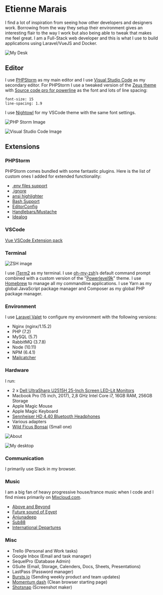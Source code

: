 # Etienne Marais

I find a lot of inspiration from seeing how other developers and designers work. Borrowing from the way they setup their environment gives an interesting flair to the way I work but also being able to tweak that makes me feel great. I am a Full-Stack web developer and this is what I use to build applications using Laravel/VueJS and Docker.

![My Desk](images/desk.png)

## Editor

I use [PHPStorm](https://www.jetbrains.com/phpstorm) as my main editor and I use [Visual Studio Code](https://code.visualstudio.com/) as my secondary editor. For PHPStorm I use a tweaked version of the [Zeus theme](http://www.phpstorm-themes.com/theme/zeus) with [Source code pro for powerline](https://github.com/powerline/fonts/tree/master/SourceCodePro) as the font and lots of line spacing:

    font-size: 15
    line-spacing: 1.9

I use [Nightowl](https://github.com/sdras/night-owl-vscode-theme) for my VSCode theme with the same font settings.

![PHP Storm Image](images/phpstorm.png)

![Visual Studio Code Image](images/vscode.png)

## Extensions

### PHPStorm

PHPStorm comes bundled with some fantastic plugins. Here is the list of custom ones I added for extended functionality:

* [.env files support](https://plugins.jetbrains.com/plugin/9525--env-files-support)
* [.ignore](http://ignore.hsz.mobi/)
* [ansi highlighter](https://plugins.jetbrains.com/plugin/9707-ansi-highlighter)
* [Bash Support](https://plugins.jetbrains.com/plugin/4230-bashsupport)
* [EditorConfig](https://editorconfig.org/)
* [Handlebars/Mustache](https://github.com/dmarcotte/idea-handlebars)
* [Idealog](https://github.com/JetBrains/ideolog/wiki/Custom-Log-Formats)

### VSCode

[Vue VSCode Extension pack](https://github.com/sdras/vue-vscode-extensionpack)

### Terminal

![ZSH image](images/zsh.png)

I use [iTerm2](https://iterm2.com/) as my terminal. I use [oh-my-zsh](https://github.com/robbyrussell/oh-my-zsh)’s default command prompt combined with a custom version of the "[Powerlevel9k](https://github.com/bhilburn/powerlevel9k)" theme. I use [Homebrew](https://brew.sh/) to manage all my commandline applications. I use Yarn as my global JavaScript package manager and Composer as my global PHP package manager.

### Environment

I use [Laravel Valet](https://github.com/laravel/valet) to configure my environment with the following versions:

* Nginx (nginx/1.15.2)
* PHP (7.2)
* MySQL (5.7)
* RabbitMQ (3.7.8)
* Node (10.11)
* NPM (6.4.1)
* [Mailcatcher](https://mailcatcher.me/)

### Hardware

I run:

* 2 x [Dell UltraSharp U2515H 25-Inch Screen LED-Lit Monitors](https://www.amazon.com/Dell-UltraSharp-U2515H-25-Inch-LED-Lit/dp/B00SPWPF1O/ref=cm_cr_arp_d_product_top?ie=UTF8)
* Macbook Pro (15 inch, 2017), 2,8 GHz Intel Core i7, 16GB RAM, 256GB Storage
* Apple Magic Mouse
* Apple Magic Keyboard
* [Sennheiser HD 4.40 Bluetooth Headphones](https://www.takealot.com/sennheiser-hd-4-40-bluetooth-headphones/PLID46575631)
* Various adapters
* [Wild Ficus Bonsai](https://www.youtube.com/watch?v=o_biZILzHU4) (Small one)

![About](images/about.png)

![My desktop](images/mac.png)

### Communication

I primarily use Slack in my browser.

### Music

I am a big fan of heavy progressive house/trance music when I code and I find mixes primarily on [Mixcloud.com](http://mixcloud.com/).

* [Above and Beyond](https://www.mixcloud.com/aboveandbeyond/)
* [Future sound of Egypt](https://www.mixcloud.com/alyfila-futuresoundofegypt/)
* [Anjunadeep](https://www.mixcloud.com/anjunadeep/)
* [Sub88](https://www.mixcloud.com/sub88/)
* [International Departures](https://www.mixcloud.com/internationaldepartures/)

### Misc

* Trello (Personal and Work tasks)
* Google Inbox (Email and task manager)
* SequelPro (Database Admin)
* GSuite (Email, Storage, Calenders, Docs, Sheets, Presentations)
* LastPass (Password manager)
* [Bursts.io](http://bursts.io/) (Sending weekly product and team updates)
* [Momentum dash](https://momentumdash.com/) (Clean browser starting page)
* [Shotsnap](https://shotsnapp.com/) (Screenshot maker)
